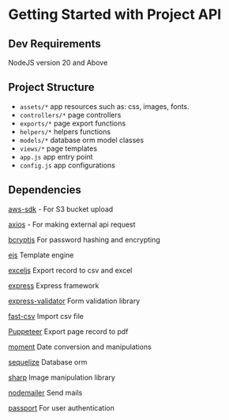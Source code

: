 # Getting Started with Project API

## Dev Requirements
NodeJS version 20 and Above

## Project Structure

- ```assets/*``` app resources such as: css, images, fonts.
- ```controllers/*``` page controllers
- ```exports/*``` page export functions
- ```helpers/*``` helpers functions
- ```models/*``` database orm model classes
- ```views/*``` page templates
- ```app.js``` app entry point
- ```config.js``` app configurations

## Dependencies

[aws-sdk](https://aws.amazon.com/sdk-for-javascript/) - For S3 bucket upload

[axios](https://www.npmjs.com/package/axios) - For making external api request

[bcryptjs](https://www.npmjs.com/package/bcrypt) For password hashing and encrypting

[ejs](https://www.npmjs.com/package/ejs) Template engine

[exceljs](https://www.npmjs.com/package/exceljs) Export record to csv and excel

[express](https://www.npmjs.com/package/express) Express framework

[express-validator](https://www.npmjs.com/package/express-validator) Form validation library

[fast-csv](https://www.npmjs.com/package/fast-csv) Import csv file

[Puppeteer](https://pptr.dev/) Export page record to pdf

[moment](https://momentjs.com/) Date conversion and manipulations

[sequelize](https://sequelize.org/) Database orm

[sharp](https://www.npmjs.com/package/sharp) Image manipulation library

[nodemailer](https://nodemailer.com/about/) Send mails

[passport](https://www.passportjs.org/) For user authentication


